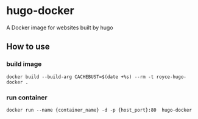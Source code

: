 # hugo-docker
A Docker image for websites built by hugo


## How to use


### build image

```
docker build --build-arg CACHEBUST=$(date +%s) --rm -t royce-hugo-docker .
```

### run container

```
docker run --name {container_name} -d -p {host_port}:80  hugo-docker
```